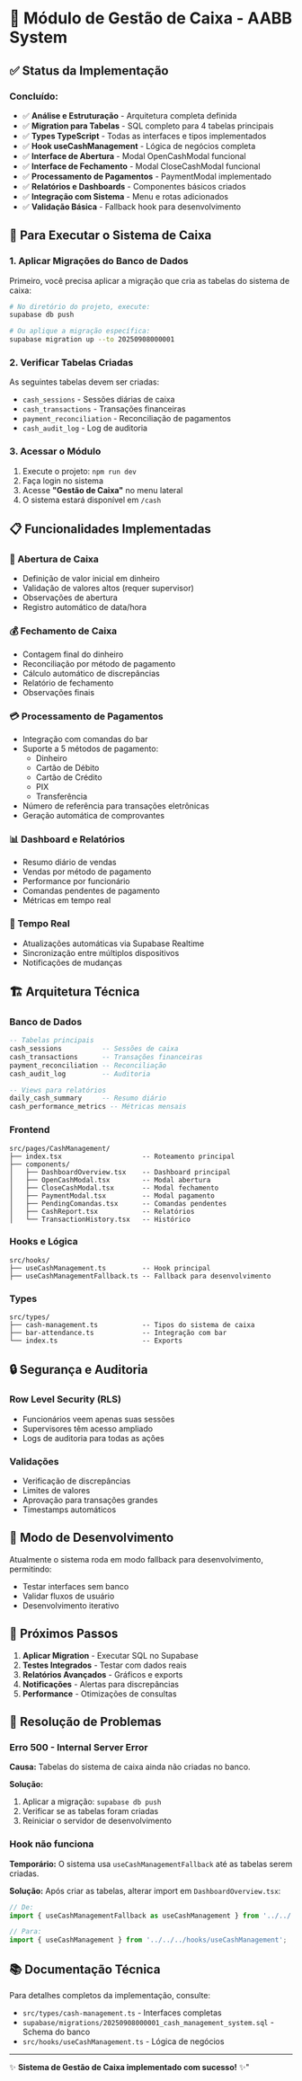 # 🏦 Módulo de Gestão de Caixa - AABB System

## ✅ Status da Implementação

### Concluído:
- ✅ **Análise e Estruturação** - Arquitetura completa definida
- ✅ **Migration para Tabelas** - SQL completo para 4 tabelas principais
- ✅ **Types TypeScript** - Todas as interfaces e tipos implementados
- ✅ **Hook useCashManagement** - Lógica de negócios completa
- ✅ **Interface de Abertura** - Modal OpenCashModal funcional
- ✅ **Interface de Fechamento** - Modal CloseCashModal funcional
- ✅ **Processamento de Pagamentos** - PaymentModal implementado
- ✅ **Relatórios e Dashboards** - Componentes básicos criados
- ✅ **Integração com Sistema** - Menu e rotas adicionados
- ✅ **Validação Básica** - Fallback hook para desenvolvimento

## 🚀 Para Executar o Sistema de Caixa

### 1. Aplicar Migrações do Banco de Dados

Primeiro, você precisa aplicar a migração que cria as tabelas do sistema de caixa:

```bash
# No diretório do projeto, execute:
supabase db push

# Ou aplique a migração específica:
supabase migration up --to 20250908000001
```

### 2. Verificar Tabelas Criadas

As seguintes tabelas devem ser criadas:
- `cash_sessions` - Sessões diárias de caixa
- `cash_transactions` - Transações financeiras
- `payment_reconciliation` - Reconciliação de pagamentos
- `cash_audit_log` - Log de auditoria

### 3. Acessar o Módulo

1. Execute o projeto: `npm run dev`
2. Faça login no sistema
3. Acesse **\"Gestão de Caixa\"** no menu lateral
4. O sistema estará disponível em `/cash`

## 📋 Funcionalidades Implementadas

### 🔐 Abertura de Caixa
- Definição de valor inicial em dinheiro
- Validação de valores altos (requer supervisor)
- Observações de abertura
- Registro automático de data/hora

### 💰 Fechamento de Caixa
- Contagem final do dinheiro
- Reconciliação por método de pagamento
- Cálculo automático de discrepâncias
- Relatório de fechamento
- Observações finais

### 💳 Processamento de Pagamentos
- Integração com comandas do bar
- Suporte a 5 métodos de pagamento:
  - Dinheiro
  - Cartão de Débito
  - Cartão de Crédito
  - PIX
  - Transferência
- Número de referência para transações eletrônicas
- Geração automática de comprovantes

### 📊 Dashboard e Relatórios
- Resumo diário de vendas
- Vendas por método de pagamento
- Performance por funcionário
- Comandas pendentes de pagamento
- Métricas em tempo real

### 🔄 Tempo Real
- Atualizações automáticas via Supabase Realtime
- Sincronização entre múltiplos dispositivos
- Notificações de mudanças

## 🏗️ Arquitetura Técnica

### Banco de Dados
```sql
-- Tabelas principais
cash_sessions          -- Sessões de caixa
cash_transactions      -- Transações financeiras  
payment_reconciliation -- Reconciliação
cash_audit_log         -- Auditoria

-- Views para relatórios
daily_cash_summary     -- Resumo diário
cash_performance_metrics -- Métricas mensais
```

### Frontend
```
src/pages/CashManagement/
├── index.tsx                    -- Roteamento principal
├── components/
│   ├── DashboardOverview.tsx    -- Dashboard principal
│   ├── OpenCashModal.tsx        -- Modal abertura
│   ├── CloseCashModal.tsx       -- Modal fechamento
│   ├── PaymentModal.tsx         -- Modal pagamento
│   ├── PendingComandas.tsx      -- Comandas pendentes
│   ├── CashReport.tsx           -- Relatórios
│   └── TransactionHistory.tsx   -- Histórico
```

### Hooks e Lógica
```
src/hooks/
├── useCashManagement.ts         -- Hook principal
├── useCashManagementFallback.ts -- Fallback para desenvolvimento
```

### Types
```
src/types/
├── cash-management.ts           -- Tipos do sistema de caixa
├── bar-attendance.ts            -- Integração com bar
└── index.ts                     -- Exports
```

## 🔒 Segurança e Auditoria

### Row Level Security (RLS)
- Funcionários veem apenas suas sessões
- Supervisores têm acesso ampliado
- Logs de auditoria para todas as ações

### Validações
- Verificação de discrepâncias
- Limites de valores
- Aprovação para transações grandes
- Timestamps automáticos

## 🧪 Modo de Desenvolvimento

Atualmente o sistema roda em modo fallback para desenvolvimento, permitindo:
- Testar interfaces sem banco
- Validar fluxos de usuário
- Desenvolvimento iterativo

## 📝 Próximos Passos

1. **Aplicar Migration** - Executar SQL no Supabase
2. **Testes Integrados** - Testar com dados reais
3. **Relatórios Avançados** - Gráficos e exports
4. **Notificações** - Alertas para discrepâncias
5. **Performance** - Otimizações de consultas

## 🚨 Resolução de Problemas

### Erro 500 - Internal Server Error

**Causa:** Tabelas do sistema de caixa ainda não criadas no banco.

**Solução:**
1. Aplicar a migração: `supabase db push`
2. Verificar se as tabelas foram criadas
3. Reiniciar o servidor de desenvolvimento

### Hook não funciona

**Temporário:** O sistema usa `useCashManagementFallback` até as tabelas serem criadas.

**Solução:** Após criar as tabelas, alterar import em `DashboardOverview.tsx`:
```typescript
// De:
import { useCashManagementFallback as useCashManagement } from '../../../hooks/useCashManagementFallback';

// Para:
import { useCashManagement } from '../../../hooks/useCashManagement';
```

## 📚 Documentação Técnica

Para detalhes completos da implementação, consulte:
- `src/types/cash-management.ts` - Interfaces completas
- `supabase/migrations/20250908000001_cash_management_system.sql` - Schema do banco
- `src/hooks/useCashManagement.ts` - Lógica de negócios

---

✨ **Sistema de Gestão de Caixa implementado com sucesso!** ✨"
